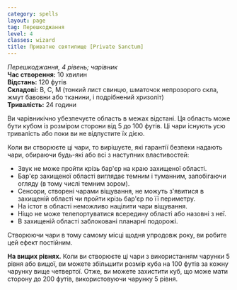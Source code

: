 ```yaml
---
category: spells
layout: page
tag: Перешкоджання
level: 4
classes: wizard
title: Приватне святилище [Private Sanctum]
---
```


_Перешкоджання, 4 рівень; чарівник_   
**Час створення:** 10 хвилин   
**Відстань:** 120 футів    
**Складові:** В, С, М (тонкий лист свинцю, шматочок непрозорого скла, жмут бавовни або тканини, і подрібнений хризоліт)   
**Тривалість:** 24 години    

Ви чарівникічно убезпечуєте область в межах відстані. Ця область може бути кубом із розміром сторони від 5 до 100 футів. Ці чари існують усю тривалість або поки ви не відпустите їх дією.    

Коли ви створюєте ці чари, то вирішуєте, які гарантії безпеки надають чари, обираючи будь-які або всі з наступних властивостей:
* Звук не може пройти крізь бар'єр на краю захищеної області.
* Бар'єр захищеної області виглядає темним і туманним, запобігаючи огляду (в тому числі темним зором).
* Сенсори, створені чарами віщування, не можуть з'явитися в захищеній області чи пройти крізь бар'єр по її периметру.
* На істот в області неможливо націлити чари віщування.
* Ніщо не може телепортуватися всередину області або назовні з неї.
* В захищеній області заблоковані планарні подорожі.    

Створюючи чари в тому самому місці щодня упродовж року, ви робите цей ефект постійним.   

**На вищих рівнях.** Коли ви створюєте ці чари з використанням чарунки 5 рівня або вищої, ви можете збільшити розмір куба на 100 футів за кожну чарунку вище четвертої. Отже, ви можете захистити куб, що може мати сторону до 200 футів, використовуючи чарунку 5 рівня. 
